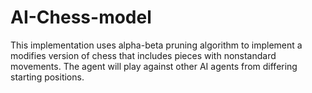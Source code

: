 # AI-Chess-model

This implementation uses alpha-beta pruning algorithm to implement a modifies version of chess that includes pieces with nonstandard movements. The agent will play against other AI agents from differing starting positions.
